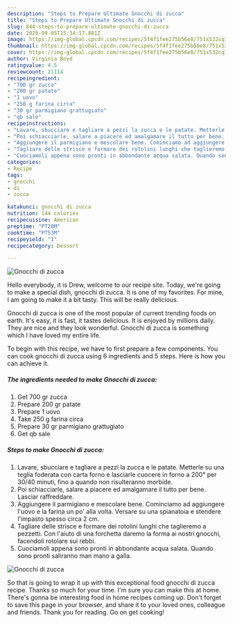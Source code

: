 ```yaml
---
description: "Steps to Prepare Ultimate Gnocchi di zucca"
title: "Steps to Prepare Ultimate Gnocchi di zucca"
slug: 844-steps-to-prepare-ultimate-gnocchi-di-zucca
date: 2020-09-05T15:34:17.881Z
image: https://img-global.cpcdn.com/recipes/5f4f1fee275b56e8/751x532cq70/gnocchi-di-zucca-recipe-main-photo.jpg
thumbnail: https://img-global.cpcdn.com/recipes/5f4f1fee275b56e8/751x532cq70/gnocchi-di-zucca-recipe-main-photo.jpg
cover: https://img-global.cpcdn.com/recipes/5f4f1fee275b56e8/751x532cq70/gnocchi-di-zucca-recipe-main-photo.jpg
author: Virginia Boyd
ratingvalue: 4.5
reviewcount: 21114
recipeingredient:
- "700 gr zucca"
- "200 gr patate"
- "1 uovo"
- "250 g farina circa"
- "30 gr parmigiano grattugiato"
- "qb sale"
recipeinstructions:
- "Lavare, sbucciare e tagliare a pezzi la zucca e le patate. Metterle su una teglia foderata con carta forno e lasciarle cuocere in forno a 200° per 30/40 minuti, fino a quando non risulteranno morbide."
- "Poi schiacciarle, salare a piacere ed amalgamare il tutto per bene. Lasciar raffreddare."
- "Aggiungere il parmigiano e mescolare bene. Cominciamo ad aggiungere l&#39;uovo e la farina un po&#39; alla volta. Versare su una spianatoia e stendere l&#39;impasto spesso circa 2 cm."
- "Tagliare delle strisce e formare dei rotolini lunghi che taglieremo a pezzetti. Con l&#39;aiuto di una forchetta daremo la forma ai nostri gnocchi, facendoli rotolare sui rebbi."
- "Cuociamoli appena sono pronti in abbondante acqua salata. Quando sono pronti saliranno man mano a galla."
categories:
- Recipe
tags:
- gnocchi
- di
- zucca

katakunci: gnocchi di zucca 
nutrition: 144 calories
recipecuisine: American
preptime: "PT28M"
cooktime: "PT53M"
recipeyield: "1"
recipecategory: Dessert

---
```



![Gnocchi di zucca](https://img-global.cpcdn.com/recipes/5f4f1fee275b56e8/751x532cq70/gnocchi-di-zucca-recipe-main-photo.jpg)

Hello everybody, it is Drew, welcome to our recipe site. Today, we're going to make a special dish, gnocchi di zucca. It is one of my favorites. For mine, I am going to make it a bit tasty. This will be really delicious.



Gnocchi di zucca is one of the most popular of current trending foods on earth. It's easy, it is fast, it tastes delicious. It is enjoyed by millions daily. They are nice and they look wonderful. Gnocchi di zucca is something which I have loved my entire life.


To begin with this recipe, we have to first prepare a few components. You can cook gnocchi di zucca using 6 ingredients and 5 steps. Here is how you can achieve it.

<!--inarticleads1-->

##### The ingredients needed to make Gnocchi di zucca:

1. Get 700 gr zucca
1. Prepare 200 gr patate
1. Prepare 1 uovo
1. Take 250 g farina circa
1. Prepare 30 gr parmigiano grattugiato
1. Get qb sale




<!--inarticleads2-->

##### Steps to make Gnocchi di zucca:

1. Lavare, sbucciare e tagliare a pezzi la zucca e le patate. Metterle su una teglia foderata con carta forno e lasciarle cuocere in forno a 200° per 30/40 minuti, fino a quando non risulteranno morbide.
1. Poi schiacciarle, salare a piacere ed amalgamare il tutto per bene. Lasciar raffreddare.
1. Aggiungere il parmigiano e mescolare bene. Cominciamo ad aggiungere l&#39;uovo e la farina un po&#39; alla volta. Versare su una spianatoia e stendere l&#39;impasto spesso circa 2 cm.
1. Tagliare delle strisce e formare dei rotolini lunghi che taglieremo a pezzetti. Con l&#39;aiuto di una forchetta daremo la forma ai nostri gnocchi, facendoli rotolare sui rebbi.
1. Cuociamoli appena sono pronti in abbondante acqua salata. Quando sono pronti saliranno man mano a galla.
<img src="//assets-global.cpcdn.com/assets/icons/button_play-2c75c40dde080a61004c1f40b05d8f140eaff45d7e9e6481dc71c63d2e7c4909.png" alt="Gnocchi di zucca">



So that is going to wrap it up with this exceptional food gnocchi di zucca recipe. Thanks so much for your time. I'm sure you can make this at home. There's gonna be interesting food in home recipes coming up. Don't forget to save this page in your browser, and share it to your loved ones, colleague and friends. Thank you for reading. Go on get cooking!
